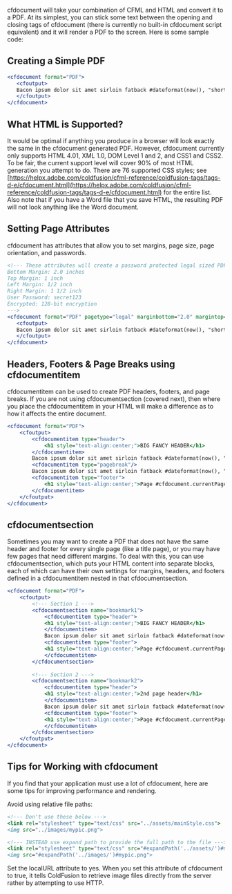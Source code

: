 cfdocument will take your combination of CFML and HTML and convert it to
a PDF. At its simplest, you can stick some text between the opening and
closing tags of cfdocument (there is currently no built-in cfdocument
script equivalent) and it will render a PDF to the screen. Here is some
sample code:

## Creating a Simple PDF

```cfml
<cfdocument format="PDF">
   <cfoutput>
   Bacon ipsum dolor sit amet sirloin fatback #dateformat(now(), "short")#
   </cfoutput>
</cfdocument>
```

## What HTML is Supported?

It would be optimal if anything you produce in a browser will look
exactly the same in the cfdocument generated PDF. However, cfdocument
currently only supports HTML 4.01, XML 1.0, DOM Level 1 and 2, and CSS1
and CSS2. To be fair, the current support level will cover 90% of most
HTML generation you attempt to do. There are 76 supported CSS styles;
see
[https://helpx.adobe.com/coldfusion/cfml-reference/coldfusion-tags/tags-d-e/cfdocument.html](https://helpx.adobe.com/coldfusion/cfml-reference/coldfusion-tags/tags-d-e/cfdocument.html)
for the entire list. Also note that if you have a Word file that you
save HTML, the resulting PDF will not look anything like the Word
document.

## Setting Page Attributes

cfdocument has attributes that allow you to set margins, page size, page
orientation, and passwords.

```cfml
<!--- These attributes will create a password protected legal sized PDF with the following characteristics
Bottom Margin: 2.0 inches
Top Margin: 1 inch
Left Margin: 1/2 inch
Right Margin: 1 1/2 inch
User Password: secret123
Encrypted: 128-bit encryption
--->
<cfdocument format="PDF" pagetype="legal" marginbottom="2.0" margintop="1.0" marginleft="0.5" marginright="1.5" userpassword="secret123" encryption="128-bit">
   <cfoutput>
   Bacon ipsum dolor sit amet sirloin fatback #dateformat(now(), "short")#
   </cfoutput>
</cfdocument>
```

## Headers, Footers & Page Breaks using cfdocumentitem

cfdocumentitem can be used to create PDF headers, footers, and page
breaks. If you are not using cfdocumentsection (covered next), then
where you place the cfdocumentitem in your HTML will make a difference
as to how it affects the entire document.

```cfml
<cfdocument format="PDF">
    <cfoutput>
        <cfdocumentitem type="header">
            <h1 style="text-align:center;">BIG FANCY HEADER</h1>
        </cfdocumentitem>
        Bacon ipsum dolor sit amet sirloin fatback #dateformat(now(), "short")#
        <cfdocumentitem type="pagebreak"/>
        Bacon ipsum dolor sit amet sirloin fatback #dateformat(now(), "short")#
        <cfdocumentitem type="footer">
            <h1 style="text-align:center;">Page #cfdocument.currentPageNumber# of #cfdocument.totalPageCount#</h1>
        </cfdocumentitem>
    </cfoutput>
</cfdocument>
```

## cfdocumentsection

Sometimes you may want to create a PDF that does not have the same
header and footer for every single page (like a title page), or you may
have few pages that need different margins. To deal with this, you can
use cfdocumentsection, which puts your HTML content into separate
blocks, each of which can have their own settings for margins, headers,
and footers defined in a cfdocumentitem nested in that
cfdocumentsection.

```cfml
<cfdocument format="PDF">
    <cfoutput>
        <!--- Section 1 --->
        <cfdocumentsection name="bookmark1">
            <cfdocumentitem type="header">
            <h1 style="text-align:center;">BIG FANCY HEADER</h1>
            </cfdocumentitem>
            Bacon ipsum dolor sit amet sirloin fatback #dateformat(now(), "short")#
            <cfdocumentitem type="footer">
            <h1 style="text-align:center;">Page #cfdocument.currentPageNumber# of #cfdocument.totalPageCount#</h1>
            </cfdocumentitem>
        </cfdocumentsection>
        
        <!--- Section 2 --->
        <cfdocumentsection name="bookmark2">
            <cfdocumentitem type="header">
            <h1 style="text-align:center;">2nd page header</h1>
            </cfdocumentitem>
            Bacon ipsum dolor sit amet sirloin fatback #dateformat(now(), "short")#
            <cfdocumentitem type="footer">
            <h1 style="text-align:center;">Page #cfdocument.currentPageNumber# of #cfdocument.totalPageCount#</h1>
            </cfdocumentitem>
        </cfdocumentsection>
    </cfoutput>
</cfdocument>
```

## Tips for Working with cfdocument

If you find that your application must use a lot of cfdocument, here are
some tips for improving performance and rendering.

Avoid using relative file paths:

```cfml
<!--- Don't use these below --->
<link rel="stylesheet" type="text/css" src="../assets/mainStyle.css">
<img src="../images/mypic.png">

<!--- INSTEAD use expand path to provide the full path to the file --->
<link rel="stylesheet" type="text/css" src="#expandPath('../assets/')#mainStyle.css">
<img src="#expandPath('../images/')#mypic.png">
```

Set the localURL attribute to yes. When you set this attribute of
cfdocument to true, it tells ColdFusion to retrieve image files directly
from the server rather by attempting to use HTTP.
